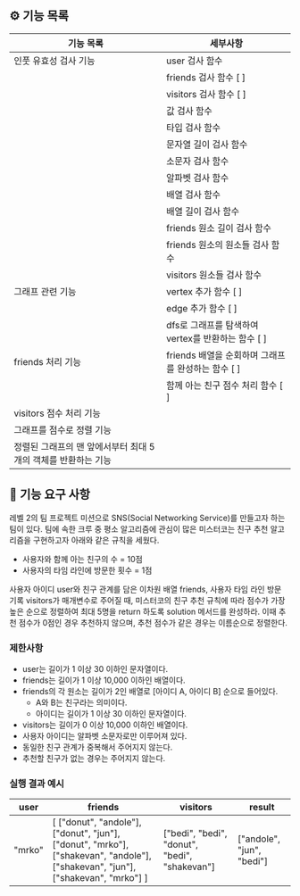 ## ⚙️ 기능 목록

| 기능 목록 | 세부사항 |
| --- | --- |
| 인풋 유효성 검사 기능 | user 검사 함수 |
|  | friends 검사 함수 [ ] |
|  | visitors 검사 함수 [ ] |
|  | 값 검사 함수 |
|  | 타입 검사 함수 |
|  | 문자열 길이 검사 함수 |
|  | 소문자 검사 함수 |
|  | 알파벳 검사 함수 |
|  | 배열 검사 함수 |
|  | 배열 길이 검사 함수 |
|  | friends 원소 길이 검사 함수 |
|  | friends 원소의 원소들 검사 함수 |
|  | visitors 원소들 검사 함수 |
| 그래프 관련 기능 | vertex 추가 함수 [ ] |
|  | edge 추가 함수 [ ] |
|  | dfs로 그래프를 탐색하여 vertex를 반환하는 함수 [ ] |
| friends 처리 기능 | friends 배열을 순회하며 그래프를 완성하는 함수 [ ] |
|  | 함께 아는 친구 점수 처리 함수 [ ] |
| visitors 점수 처리 기능 |  |
| 그래프를 점수로 정렬 기능 |  |
| 정렬된 그래프의 맨 앞에서부터 최대 5개의 객체를 반환하는 기능 |  |

## 🚀 기능 요구 사항

레벨 2의 팀 프로젝트 미션으로 SNS(Social Networking Service)를 만들고자 하는 팀이 있다. 팀에 속한 크루 중 평소 알고리즘에 관심이 많은 미스터코는 친구 추천 알고리즘을 구현하고자 아래와 같은 규칙을 세웠다.

- 사용자와 함께 아는 친구의 수 = 10점
- 사용자의 타임 라인에 방문한 횟수 = 1점

사용자 아이디 user와 친구 관계를 담은 이차원 배열 friends, 사용자 타임 라인 방문 기록 visitors가 매개변수로 주어질 때, 미스터코의 친구 추천 규칙에 따라 점수가 가장 높은 순으로 정렬하여 최대 5명을 return 하도록 solution 메서드를 완성하라. 이때 추천 점수가 0점인 경우 추천하지 않으며, 추천 점수가 같은 경우는 이름순으로 정렬한다.

### 제한사항

- user는 길이가 1 이상 30 이하인 문자열이다.
- friends는 길이가 1 이상 10,000 이하인 배열이다.
- friends의 각 원소는 길이가 2인 배열로 [아이디 A, 아이디 B] 순으로 들어있다.
  - A와 B는 친구라는 의미이다.
  - 아이디는 길이가 1 이상 30 이하인 문자열이다.
- visitors는 길이가 0 이상 10,000 이하인 배열이다.
- 사용자 아이디는 알파벳 소문자로만 이루어져 있다.
- 동일한 친구 관계가 중복해서 주어지지 않는다.
- 추천할 친구가 없는 경우는 주어지지 않는다.

### 실행 결과 예시

| user | friends | visitors | result |
| --- | --- | --- | --- |
| "mrko" | [ ["donut", "andole"], ["donut", "jun"], ["donut", "mrko"], ["shakevan", "andole"], ["shakevan", "jun"], ["shakevan", "mrko"] ] | ["bedi", "bedi", "donut", "bedi", "shakevan"] | ["andole", "jun", "bedi"] |
